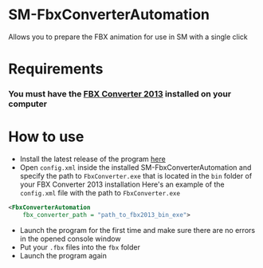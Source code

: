 # SM-FbxConverterAutomation

Allows you to prepare the FBX animation for use in SM with a single click

# Requirements
### You must have the [FBX Converter 2013](https://aps.autodesk.com/developer/overview/fbx-converter-archives) installed on your computer

# How to use
- Install the latest release of the program [here](TODO)
- Open `config.xml` inside the installed SM-FbxConverterAutomation and specify the path to `FbxConverter.exe` that is located in the `bin` folder of your FBX Converter 2013 installation
Here's an example of the `config.xml` file with the path to `FbxConverter.exe`
```xml
<FbxConverterAutomation
    fbx_converter_path = "path_to_fbx2013_bin_exe">
```
- Launch the program for the first time and make sure there are no errors in the opened console window
- Put your `.fbx` files into the `fbx` folder
- Launch the program again
